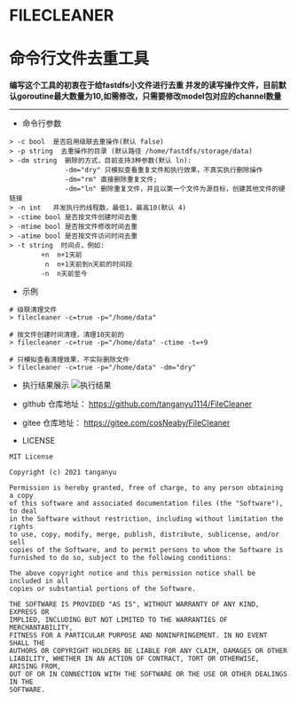 # FILECLEANER
# 命令行文件去重工具

**编写这个工具的初衷在于给fastdfs小文件进行去重
并发的读写操作文件，目前默认goroutine最大数量为10,如需修改，只需要修改model包对应的channel数量**
* * * 
* 命令行参数
```
> -c bool  是否启用级联去重操作(默认 false)
> -p string  去重操作的目录 (默认路径 /home/fastdfs/storage/data)  
> -dm string  删除的方式，目前支持3种参数(默认 ln):
              -dm="dry" 只模拟查看重复文件和执行效果，不真实执行删除操作
              -dm="rm" 直接删除重复文件; 
              -dm="ln" 删除重复文件，并且以第一个文件为源目标，创建其他文件的硬链接
> -n int   并发执行的线程数，最低1，最高10(默认 4)
> -ctime bool 是否按文件创建时间去重
> -mtime bool 是否按文件修改时间去重
> -atime bool 是否按文件访问时间去重
> -t string  时间点，例如:
        +n  n+1天前
         n  n+1天前到n天前的时间段
        -n  n天前至今  
```
* 示例  
```
# 级联清理文件
> filecleaner -c=true -p="/home/data"

# 按文件创建时间清理，清理10天前的
> filecleaner -c=true -p="/home/data" -ctime -t=+9

# 只模拟查看清理效果，不实际删除文件
> filecleaner -c=true -p="/home/data" -dm="dry"
```
* 执行结果展示
![执行结果](https://gitee.com/cosNeaby/FileCleaner/raw/master/picture/result.jpg)

* github 仓库地址：
https://github.com/tanganyu1114/FileCleaner
* gitee 仓库地址：
https://gitee.com/cosNeaby/FileCleaner


* LICENSE 
```
MIT License

Copyright (c) 2021 tanganyu

Permission is hereby granted, free of charge, to any person obtaining a copy
of this software and associated documentation files (the "Software"), to deal
in the Software without restriction, including without limitation the rights
to use, copy, modify, merge, publish, distribute, sublicense, and/or sell
copies of the Software, and to permit persons to whom the Software is
furnished to do so, subject to the following conditions:

The above copyright notice and this permission notice shall be included in all
copies or substantial portions of the Software.

THE SOFTWARE IS PROVIDED "AS IS", WITHOUT WARRANTY OF ANY KIND, EXPRESS OR
IMPLIED, INCLUDING BUT NOT LIMITED TO THE WARRANTIES OF MERCHANTABILITY,
FITNESS FOR A PARTICULAR PURPOSE AND NONINFRINGEMENT. IN NO EVENT SHALL THE
AUTHORS OR COPYRIGHT HOLDERS BE LIABLE FOR ANY CLAIM, DAMAGES OR OTHER
LIABILITY, WHETHER IN AN ACTION OF CONTRACT, TORT OR OTHERWISE, ARISING FROM,
OUT OF OR IN CONNECTION WITH THE SOFTWARE OR THE USE OR OTHER DEALINGS IN THE
SOFTWARE.
```
